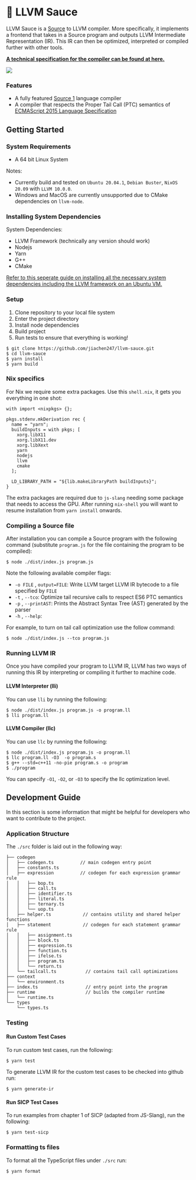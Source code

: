 # :rocket: LLVM Sauce 
 
LLVM Sauce is a [Source](https://source-academy.github.io/source/) to LLVM compiler.
More specifically, it implements a frontend that takes in a Source program and outputs LLVM Intermediate Representation (IR).
This IR can then be optimized, interpreted or compiled further with other tools.
 
**[A technical specification for the compiler can be found at here.](https://github.com/jiachen247/llvm-sauce/blob/master/specification.pdf)**
 
![](https://i.imgur.com/NExfvra.png)
 
### Features
- A fully featured [Source 1](https://source-academy.github.io/source/source_1/) language compiler
- A compiler that respects the Proper Tail Call (PTC) semantics of [ECMAScript 2015 Language Specification](https://262.ecma-international.org/6.0/#sec-preparefortailcall)
 
## Getting Started
 
### System Requirements
- A 64 bit Linux System
 
Notes:
- Currently build and tested on `Ubuntu 20.04.1`, `Debian Buster`, `NixOS 20.09` with `LLVM 10.0.0`.
- Windows and MacOS are currently unsupported due to CMake dependencies on `llvm-node`.
 
### Installing System Dependencies

System Dependencies:
- LLVM Framework (technically any version should work)
- Nodejs
- Yarn
- G++
- CMake
 
[Refer to this seperate guide on installing all the necessary system dependencies including the LLVM framework on an Ubuntu VM.](https://gist.github.com/jiachen247/d6e85aedd34fa570284dd981ae3f00bb)
 
### Setup
1. Clone repository to your local file system
2. Enter the project directory 
3. Install node dependencies
4. Build project
5. Run tests to ensure that everything is working!
 
```
$ git clone https://github.com/jiachen247/llvm-sauce.git
$ cd llvm-sauce
$ yarn install
$ yarn build
```

### Nix specifics

For Nix we require some extra packages. Use this `shell.nix`, it gets you everything in one shot:
```
with import <nixpkgs> {};

pkgs.stdenv.mkDerivation rec {
  name = "yarn";
  buildInputs = with pkgs; [
    xorg.libX11
    xorg.libX11.dev
    xorg.libXext
    yarn
    nodejs
    llvm
    cmake
  ];

  LD_LIBRARY_PATH = "${lib.makeLibraryPath buildInputs}";
}
```
The extra packages are required due to `js-slang` needing some package that needs to access the GPU.
After running `nix-shell` you will want to resume installation from `yarn install` onwards.
 
### Compiling a Source file
After installation you can compile a Source program with the following command (substitute `program.js` for the file containing the program to be compiled):
```
$ node ./dist/index.js program.js
```
 
Note the following available compiler flags:
 
- `-o FILE` , `output=FILE`: Write LLVM target LLVM IR bytecode to a file specified by `FILE`
- `-t` , `--tco`:  Optimize tail recursive calls to respect ES6 PTC semantics
- `-p` , `--printAST`: Prints the Abstract Syntax Tree (AST) generated by the parser
- `-h` , `--help`: 
 
For example, to turn on tail call optimization use the follow command:
```
$ node ./dist/index.js --tco program.js
```
 
### Running LLVM IR
Once you have compiled your program to LLVM IR, LLVM has two ways of running this IR by interpreting or compiling it further to machine code.
 
#### LLVM Interpreter (lli)
You can use `lli` by running the following:
```
$ node ./dist/index.js program.js -o program.ll
$ lli program.ll
```
 
#### LLVM Compiler (llc)
You can use `llc` by running the following:
```
$ node ./dist/index.js program.js -o program.ll
$ llc program.ll -O3  -o program.s
$ g++ --std=c++11 -no-pie program.s -o program
$ ./program
```
You can specify `-O1`, `-O2`, or `-O3` to specify the llc optimization level.
 
## Development Guide
In this section is some information that might be helpful for developers who want to contribute to the project.
 
### Application Structure
The `./src` folder is laid out in the following way:
 
```
├── codegen
│   ├── codegen.ts          // main codegen entry point
│   ├── constants.ts
│   ├── expression          // codegen for each expression grammar rule
│   │   ├── bop.ts
│   │   ├── call.ts
│   │   ├── identifier.ts
│   │   ├── literal.ts
│   │   ├── ternary.ts
│   │   └── uop.ts
│   ├── helper.ts            // contains utility and shared helper functions
│   ├── statement            // codegen for each statement grammar rule
│   │   ├── assignment.ts
│   │   ├── block.ts
│   │   ├── expression.ts
│   │   ├── function.ts
│   │   ├── ifelse.ts
│   │   ├── program.ts
│   │   └── return.ts
│   └── tailcall.ts           // contains tail call optimizations
├── context
│   └── environment.ts
├── index.ts                  // entry point into the program   
├── runtime                   // builds the compiler runtime
│   └── runtime.ts
└── types
    └── types.ts
```
 
### Testing
 
#### Run Custom Test Cases
To run custom test cases, run the following:
 
```
$ yarn test
```
 
To generate LLVM IR for the custom test cases to be checked into github run:
 
```
$ yarn generate-ir
```
 
#### Run SICP Test Cases
To run examples from chapter 1 of SICP (adapted from JS-Slang), run the following:
 
```
$ yarn test-sicp
```
 
### Formatting ts files
To format all the TypeScript files under `./src` run:
 
```
$ yarn format
```
